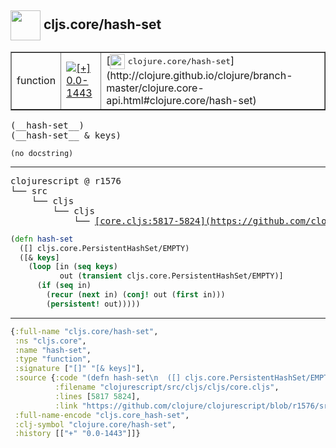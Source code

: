 ## <img width="48px" valign="middle" src="http://i.imgur.com/Hi20huC.png"> cljs.core/hash-set

 <table border="1">
<tr>
<td>function</td>
<td><a href="https://github.com/cljsinfo/api-refs/tree/0.0-1443"><img valign="middle" alt="[+] 0.0-1443" src="https://img.shields.io/badge/+-0.0--1443-lightgrey.svg"></a> </td>
<td>
[<img height="24px" valign="middle" src="http://i.imgur.com/1GjPKvB.png"> <samp>clojure.core/hash-set</samp>](http://clojure.github.io/clojure/branch-master/clojure.core-api.html#clojure.core/hash-set)
</td>
</tr>
</table>

 <samp>
(__hash-set__)<br>
(__hash-set__ & keys)<br>
</samp>

```
(no docstring)
```

---

 <pre>
clojurescript @ r1576
└── src
    └── cljs
        └── cljs
            └── <ins>[core.cljs:5817-5824](https://github.com/clojure/clojurescript/blob/r1576/src/cljs/cljs/core.cljs#L5817-L5824)</ins>
</pre>

```clj
(defn hash-set
  ([] cljs.core.PersistentHashSet/EMPTY)
  ([& keys]
    (loop [in (seq keys)
           out (transient cljs.core.PersistentHashSet/EMPTY)]
      (if (seq in)
        (recur (next in) (conj! out (first in)))
        (persistent! out)))))
```


---

```clj
{:full-name "cljs.core/hash-set",
 :ns "cljs.core",
 :name "hash-set",
 :type "function",
 :signature ["[]" "[& keys]"],
 :source {:code "(defn hash-set\n  ([] cljs.core.PersistentHashSet/EMPTY)\n  ([& keys]\n    (loop [in (seq keys)\n           out (transient cljs.core.PersistentHashSet/EMPTY)]\n      (if (seq in)\n        (recur (next in) (conj! out (first in)))\n        (persistent! out)))))",
          :filename "clojurescript/src/cljs/cljs/core.cljs",
          :lines [5817 5824],
          :link "https://github.com/clojure/clojurescript/blob/r1576/src/cljs/cljs/core.cljs#L5817-L5824"},
 :full-name-encode "cljs.core_hash-set",
 :clj-symbol "clojure.core/hash-set",
 :history [["+" "0.0-1443"]]}

```
